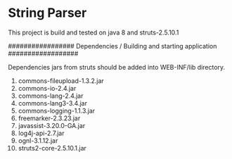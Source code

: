 # String Parser

This project is build and tested on java 8 and struts-2.5.10.1

################# Dependencies / Building and starting application ##################

Dependencies jars  from struts should be added into WEB-INF/lib directory.
1. commons-fileupload-1.3.2.jar
2. commons-io-2.4.jar
3. commons-lang-2.4.jar
4. commons-lang3-3.4.jar
5. commons-logging-1.1.3.jar
6. freemarker-2.3.23.jar
7. javassist-3.20.0-GA.jar
8. log4j-api-2.7.jar
9. ognl-3.1.12.jar
10. struts2-core-2.5.10.1.jar
